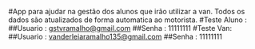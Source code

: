 #App para ajudar na gestão dos alunos que irão utilizar a van. Todos os dados são atualizados de forma automatica ao motorista.
#Teste Aluno : 
##Usuario : gstvramalho@gmail.com
##Senha : 11111111
#Teste Van:
##Usuario : vanderleiaramalho135@gmail.com
##Senha : 11111111
